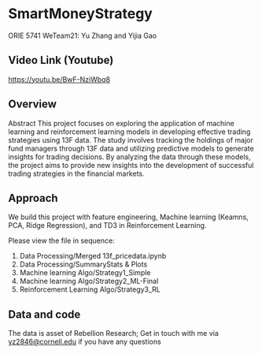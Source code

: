 # SmartMoneyStrategy
ORIE 5741 WeTeam21: Yu Zhang and Yijia Gao

## Video Link (Youtube)
https://youtu.be/BwF-NziWbq8

## Overview
Abstract
This project focuses on exploring the application of machine learning and reinforcement learning models in developing effective trading strategies using 13F data. The study involves tracking
the holdings of major fund managers through 13F data and utilizing predictive models to generate insights for trading decisions. By analyzing the data through these models, the project aims
to provide new insights into the development of successful trading strategies in the financial
markets.

## Approach
We build this project with feature engineering, Machine learning (Keamns, PCA, Ridge Regression), and TD3 in Reinforcement Learning.

Please view the file in sequence:
1. Data Processing/Merged 13f_pricedata.ipynb
2. Data Processing/SummaryStats & Plots
3. Machine learning Algo/Strategy1_Simple
4. Machine learning Algo/Strategy2_ML-Final
5. Reinforcement Learning Algo/Strategy3_RL

## Data and code
The data is asset of Rebellion Research; Get in touch with me via yz2846@cornell.edu if you have any questions
